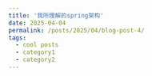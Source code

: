 ```yaml
---
title: '我所理解的spring架构'
date: 2025-04-04
permalink: /posts/2025/04/blog-post-4/
tags:
  - cool posts
  - category1
  - category2
---
```

